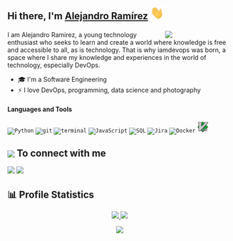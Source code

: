 <h2 align="left">Hi there, I'm <a href="https://www.linkedin.com/in/alejandroramirezcobos/" target="_blank" rel="noopener noreferrer">Alejandro Ramírez</a> <img src="https://raw.githubusercontent.com/ABSphreak/ABSphreak/master/gifs/Hi.gif" height="30" />
  
<a href=""><img align='right' src='https://github.com/UjwalKandi/UjwalKandi/blob/changes-to-readme/svg/87202985-820dcb80-c2b6-11ea-9f56-7ec461c497c3.gif' width='150"'></a></h2>

I am Alejandro Ramirez, a young technology enthusiast who seeks to learn and create a world where knowledge is free and accessible to all, as is technology. That is why iamdevops was born, a space where I share my knowledge and experiences in the world of technology, especially DevOps.

- 🎓 I'm a Software Engineering
- ⚡ I love DevOps, programming, data science and photography
  
#### Languages and Tools 
<p>
  <code><img height="25" src="https://raw.githubusercontent.com/UjwalKandi/UjwalKandi/changes-to-readme/svg/python-5.svg" alt="Python"></code>
  <code><img height="25" src="https://raw.githubusercontent.com/UjwalKandi/UjwalKandi/changes-to-readme/svg/git-icon.svg" alt="git"></code>
  <code><img height="22" src="https://raw.githubusercontent.com/UjwalKandi/UjwalKandi/changes-to-readme/svg/terminal-1.svg" alt="terminal"></code>
  <code><img height="25" src="https://raw.githubusercontent.com/UjwalKandi/UjwalKandi/changes-to-readme/svg/javascript.svg" alt="JavaScript"></code>
  <code><img height="26" src="https://raw.githubusercontent.com/UjwalKandi/UjwalKandi/changes-to-readme/svg/sql.png" alt="SQL"></code>
  <code><img height="25" src="https://github.com/UjwalKandi/UjwalKandi/blob/c45f674e1145d04d97cd57f4e9dac336c5e29600/svg/jira-3.svg" alt="Jira"></code>
  <code><img height="25" src="https://cdn.jsdelivr.net/gh/devicons/devicon@latest/icons/docker/docker-original-wordmark.svg" alt="Docker"></code>
  <code><img height="25" src="https://github.com/devicons/devicon/blob/master/icons/vim/vim-original.svg" alt="Vim"></code>

</p>

<summary><h2><img src="https://emojis.slackmojis.com/emojis/images/1579216111/7550/pikachu_wave.gif?1579216111" align="center"
                width="28" /> To connect with me</h2></summary>
<p>
  <a href="https://www.linkedin.com/in/alejandroramirezcobos/"><img src="https://img.shields.io/badge/linkedin-0077B5.svg?style=for-the-badge&logo=linkedin&logoColor=ffffff"/></a>
   <a href="mailto:alejocobos95@gmail.com?subject=[GitHub]%20🔥%20profile%20contact&body=Hello"><img src="https://img.shields.io/badge/e‑mail-D14836.svg?style=for-the-badge&logo=GMail&logoColor=ffffff"/></a>
</p>
  
## 📊 Profile Statistics

<p align="center">
  <a href="https://github.com/alejo95">
    <img height="180em" src="https://github-readme-stats-eight-theta.vercel.app/api?username=alejo95&show_icons=true&theme=algolia&include_all_commits=true&count_private=true"/>
  </a>
  <a href="https://github.com/alejo95">
    <img height="180em" src="https://github-readme-stats-eight-theta.vercel.app/api/top-langs/?username=alejo95&layout=compact&langs_count=8&theme=algolia"/>
  </a>
</p>

<p align="center">
  <img height="180em" src="https://github-readme-streak-stats.herokuapp.com/?user=alejo95&theme=dark&hide_border=true"/>
</p>
